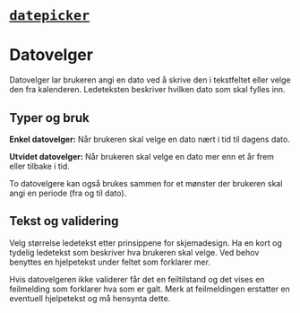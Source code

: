 # [`datepicker`](https://fremtind.github.io/jokul/components/datepicker/)

# Datovelger
Datovelger lar brukeren angi en dato ved å skrive den i tekstfeltet eller velge den fra kalenderen. Ledeteksten beskriver hvilken dato som skal fylles inn.

## Typer og bruk
**Enkel datovelger:** Når brukeren skal velge en dato nært i tid til dagens dato.

**Utvidet datovelger:** Når brukeren skal velge en dato mer enn et år frem eller tilbake i tid.

To datovelgere kan også brukes sammen for et mønster der brukeren skal angi en periode (fra og til dato).

## Tekst og validering
Velg størrelse ledetekst etter prinsippene for skjemadesign. Ha en kort og tydelig ledetekst som beskriver hva brukeren skal velge. Ved behov benyttes en hjelpetekst under feltet som forklarer mer.

Hvis datovelgeren ikke validerer får det en feiltilstand og det vises en feilmelding som forklarer hva som er galt. Merk at feilmeldingen erstatter en eventuell hjelpetekst og må hensynta dette.

